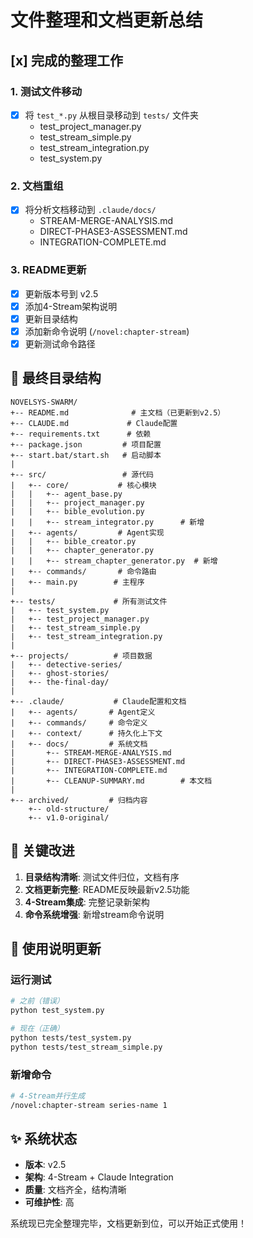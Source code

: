 # 文件整理和文档更新总结

## [x] 完成的整理工作

### 1. 测试文件移动
- [x] 将 `test_*.py` 从根目录移动到 `tests/` 文件夹
  - test_project_manager.py
  - test_stream_simple.py
  - test_stream_integration.py
  - test_system.py

### 2. 文档重组
- [x] 将分析文档移动到 `.claude/docs/`
  - STREAM-MERGE-ANALYSIS.md
  - DIRECT-PHASE3-ASSESSMENT.md
  - INTEGRATION-COMPLETE.md

### 3. README更新
- [x] 更新版本号到 v2.5
- [x] 添加4-Stream架构说明
- [x] 更新目录结构
- [x] 添加新命令说明 (`/novel:chapter-stream`)
- [x] 更新测试命令路径

## 📁 最终目录结构

```
NOVELSYS-SWARM/
+-- README.md              # 主文档（已更新到v2.5）
+-- CLAUDE.md             # Claude配置
+-- requirements.txt      # 依赖
+-- package.json         # 项目配置
+-- start.bat/start.sh   # 启动脚本
|
+-- src/                 # 源代码
|   +-- core/           # 核心模块
|   |   +-- agent_base.py
|   |   +-- project_manager.py
|   |   +-- bible_evolution.py
|   |   +-- stream_integrator.py      # 新增
|   +-- agents/         # Agent实现
|   |   +-- bible_creator.py
|   |   +-- chapter_generator.py
|   |   +-- stream_chapter_generator.py  # 新增
|   +-- commands/       # 命令路由
|   +-- main.py        # 主程序
|
+-- tests/             # 所有测试文件
|   +-- test_system.py
|   +-- test_project_manager.py
|   +-- test_stream_simple.py
|   +-- test_stream_integration.py
|
+-- projects/          # 项目数据
|   +-- detective-series/
|   +-- ghost-stories/
|   +-- the-final-day/
|
+-- .claude/           # Claude配置和文档
|   +-- agents/       # Agent定义
|   +-- commands/     # 命令定义
|   +-- context/      # 持久化上下文
|   +-- docs/         # 系统文档
|       +-- STREAM-MERGE-ANALYSIS.md
|       +-- DIRECT-PHASE3-ASSESSMENT.md
|       +-- INTEGRATION-COMPLETE.md
|       +-- CLEANUP-SUMMARY.md        # 本文档
|
+-- archived/         # 归档内容
    +-- old-structure/
    +-- v1.0-original/
```

## 🎯 关键改进

1. **目录结构清晰**: 测试文件归位，文档有序
2. **文档更新完整**: README反映最新v2.5功能
3. **4-Stream集成**: 完整记录新架构
4. **命令系统增强**: 新增stream命令说明

## 📝 使用说明更新

### 运行测试
```bash
# 之前（错误）
python test_system.py

# 现在（正确）
python tests/test_system.py
python tests/test_stream_simple.py
```

### 新增命令
```bash
# 4-Stream并行生成
/novel:chapter-stream series-name 1
```

## ✨ 系统状态

- **版本**: v2.5
- **架构**: 4-Stream + Claude Integration
- **质量**: 文档齐全，结构清晰
- **可维护性**: 高

系统现已完全整理完毕，文档更新到位，可以开始正式使用！